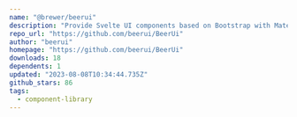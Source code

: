 ```yaml
---
name: "@brewer/beerui"
description: "Provide Svelte UI components based on Bootstrap with Material Design."
repo_url: "https://github.com/beerui/BeerUi"
author: "beerui"
homepage: "https://github.com/beerui/BeerUi"
downloads: 18
dependents: 1
updated: "2023-08-08T10:34:44.735Z"
github_stars: 86
tags: 
  - component-library
---
```

